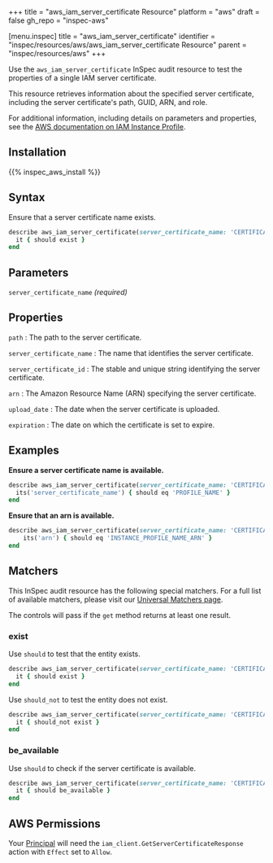 +++
title = "aws_iam_server_certificate Resource"
platform = "aws"
draft = false
gh_repo = "inspec-aws"

[menu.inspec]
title = "aws_iam_server_certificate"
identifier = "inspec/resources/aws/aws_iam_server_certificate Resource"
parent = "inspec/resources/aws"
+++

Use the `aws_iam_server_certificate` InSpec audit resource to test the properties of a single IAM server certificate.

This resource retrieves information about the specified server certificate, including the server certificate's path, GUID, ARN, and role.

For additional information, including details on parameters and properties, see the [AWS documentation on IAM Instance Profile](https://docs.aws.amazon.com/AWSCloudFormation/latest/UserGuide/aws-resource-iam-instanceprofile.html).

## Installation

{{% inspec_aws_install %}}

## Syntax

Ensure that a server certificate name exists.

```ruby
describe aws_iam_server_certificate(server_certificate_name: 'CERTIFICATE_NAME') do
  it { should exist }
end
```

## Parameters

`server_certificate_name` _(required)_

## Properties

`path`
: The path to the server certificate.

`server_certificate_name`
: The name that identifies the server certificate.

`server_certificate_id`
: The stable and unique string identifying the server certificate.

`arn`
: The Amazon Resource Name (ARN) specifying the server certificate.

`upload_date`
: The date when the server certificate is uploaded.

`expiration`
: The date on which the certificate is set to expire.

## Examples

**Ensure a server certificate name is available.**

```ruby
describe aws_iam_server_certificate(server_certificate_name: 'CERTIFICATE_NAME') do
  its('server_certificate_name') { should eq 'PROFILE_NAME' }
end
```

**Ensure that an arn is available.**

```ruby
describe aws_iam_server_certificate(server_certificate_name: 'CERTIFICATE_NAME') do
    its('arn') { should eq 'INSTANCE_PROFILE_NAME_ARN' }
end
```

## Matchers

This InSpec audit resource has the following special matchers. For a full list of available matchers, please visit our [Universal Matchers page](https://www.inspec.io/docs/reference/matchers/).

The controls will pass if the `get` method returns at least one result.

### exist

Use `should` to test that the entity exists.

```ruby
describe aws_iam_server_certificate(server_certificate_name: 'CERTIFICATE_NAME') do
  it { should exist }
end
```

Use `should_not` to test the entity does not exist.

```ruby
describe aws_iam_server_certificate(server_certificate_name: 'CERTIFICATE_NAME') do
  it { should_not exist }
end
```

### be_available

Use `should` to check if the server certificate is available.

```ruby
describe aws_iam_server_certificate(server_certificate_name: 'CERTIFICATE_NAME') do
  it { should be_available }
end
```

## AWS Permissions

Your [Principal](https://docs.aws.amazon.com/IAM/latest/UserGuide/intro-structure.html#intro-structure-principal) will need the `iam_client.GetServerCertificateResponse` action with `Effect` set to `Allow`.
